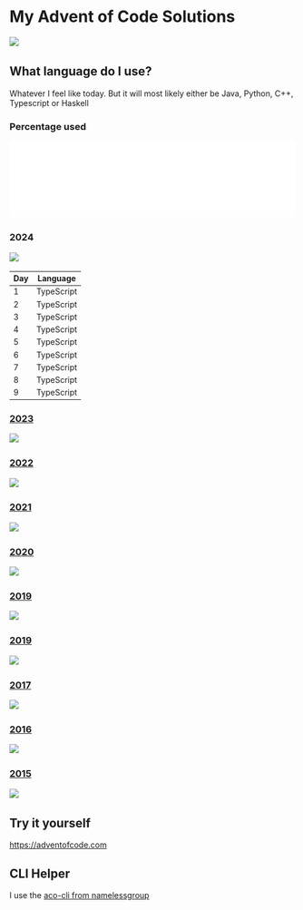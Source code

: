 # My Advent of Code Solutions

![](https://img.shields.io/badge/Total%20stars%20⭐-4ad52yellow)

## What language do I use?
Whatever I feel like today. But it will most likely either be Java, Python, C++, Typescript or Haskell
### Percentage used
![Metrics](/visuals/github-metrics.svg)

<h3>2024</h3>

![](https://img.shields.io/badge/stars%20⭐-18-yellow)

|Day|Language|
|--|--|
|1|TypeScript|
|2|TypeScript|
|3|TypeScript|
|4|TypeScript|
|5|TypeScript|
|6|TypeScript|
|7|TypeScript|
|8|TypeScript|
|9|TypeScript|


<h3><a href="2023/README.md">2023</a></h3>

![](https://img.shields.io/badge/stars%20⭐-50-yellow)

<h3><a href="2022/README.md">2022</a></h3>

![](https://img.shields.io/badge/stars%20⭐-50-yellow)

<h3><a href="2021/README.md">2021</a></h3>

![](https://img.shields.io/badge/stars%20⭐-50-yellow)

<h3><a href="2020/README.md">2020</a></h3>

![](https://img.shields.io/badge/stars%20⭐-50-yellow)

<h3><a href="2019/README.md">2019</a></h3>

![](https://img.shields.io/badge/stars%20⭐-36-yellow)

<h3><a href="2018/README.md">2019</a></h3>

![](https://img.shields.io/badge/stars%20⭐-50-yellow)

<h3><a href="2017/README.md">2017</a></h3>

![](https://img.shields.io/badge/stars%20⭐-50-yellow)

<h3><a href="2016/README.md">2016</a></h3>

![](https://img.shields.io/badge/stars%20⭐-50-yellow)

<h3><a href="2015/README.md">2015</a></h3>

![](https://img.shields.io/badge/stars%20⭐-50-yellow)

## Try it yourself
https://adventofcode.com

## CLI Helper
I use the [aco-cli from namelessgroup](https://github.com/NamelessGroup/AdventOfCode-CLI)
